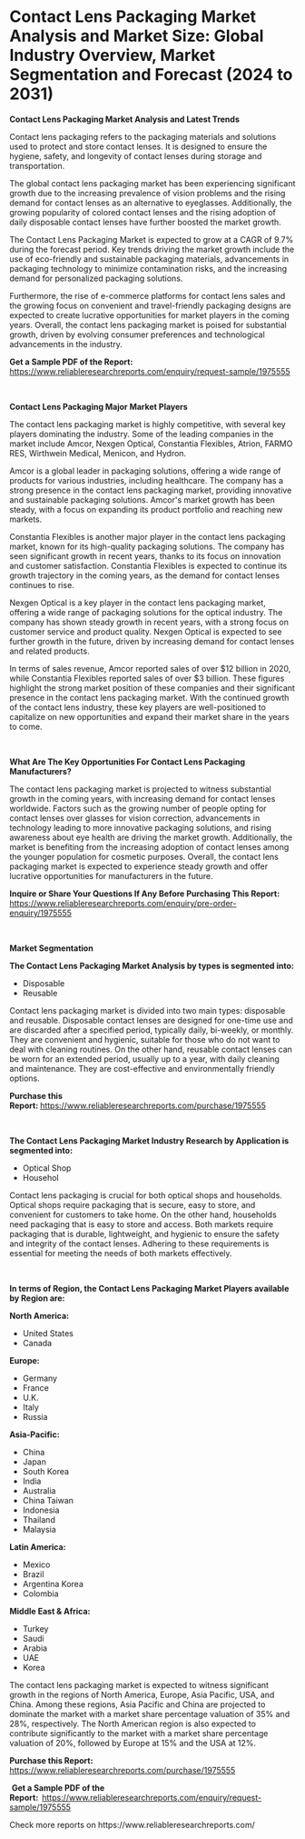 <p><h1>Contact Lens Packaging Market Analysis and Market Size: Global Industry Overview, Market Segmentation and Forecast (2024 to 2031)</h1></p><p><strong>Contact Lens Packaging Market Analysis and Latest Trends</strong></p>
<p><p>Contact lens packaging refers to the packaging materials and solutions used to protect and store contact lenses. It is designed to ensure the hygiene, safety, and longevity of contact lenses during storage and transportation.</p><p>The global contact lens packaging market has been experiencing significant growth due to the increasing prevalence of vision problems and the rising demand for contact lenses as an alternative to eyeglasses. Additionally, the growing popularity of colored contact lenses and the rising adoption of daily disposable contact lenses have further boosted the market growth.</p><p>The Contact Lens Packaging Market is expected to grow at a CAGR of 9.7% during the forecast period. Key trends driving the market growth include the use of eco-friendly and sustainable packaging materials, advancements in packaging technology to minimize contamination risks, and the increasing demand for personalized packaging solutions.</p><p>Furthermore, the rise of e-commerce platforms for contact lens sales and the growing focus on convenient and travel-friendly packaging designs are expected to create lucrative opportunities for market players in the coming years. Overall, the contact lens packaging market is poised for substantial growth, driven by evolving consumer preferences and technological advancements in the industry.</p></p>
<p><strong>Get a Sample PDF of the Report:&nbsp;</strong> <a href="https://www.reliableresearchreports.com/enquiry/request-sample/1975555">https://www.reliableresearchreports.com/enquiry/request-sample/1975555</a></p>
<p>&nbsp;</p>
<p><strong>Contact Lens Packaging Major Market Players</strong></p>
<p><p>The contact lens packaging market is highly competitive, with several key players dominating the industry. Some of the leading companies in the market include Amcor, Nexgen Optical, Constantia Flexibles, Atrion, FARMO RES, Wirthwein Medical, Menicon, and Hydron.</p><p>Amcor is a global leader in packaging solutions, offering a wide range of products for various industries, including healthcare. The company has a strong presence in the contact lens packaging market, providing innovative and sustainable packaging solutions. Amcor's market growth has been steady, with a focus on expanding its product portfolio and reaching new markets.</p><p>Constantia Flexibles is another major player in the contact lens packaging market, known for its high-quality packaging solutions. The company has seen significant growth in recent years, thanks to its focus on innovation and customer satisfaction. Constantia Flexibles is expected to continue its growth trajectory in the coming years, as the demand for contact lenses continues to rise.</p><p>Nexgen Optical is a key player in the contact lens packaging market, offering a wide range of packaging solutions for the optical industry. The company has shown steady growth in recent years, with a strong focus on customer service and product quality. Nexgen Optical is expected to see further growth in the future, driven by increasing demand for contact lenses and related products.</p><p>In terms of sales revenue, Amcor reported sales of over $12 billion in 2020, while Constantia Flexibles reported sales of over $3 billion. These figures highlight the strong market position of these companies and their significant presence in the contact lens packaging market. With the continued growth of the contact lens industry, these key players are well-positioned to capitalize on new opportunities and expand their market share in the years to come.</p></p>
<p>&nbsp;</p>
<p><strong>What Are The Key Opportunities For Contact Lens Packaging Manufacturers?</strong></p>
<p><p>The contact lens packaging market is projected to witness substantial growth in the coming years, with increasing demand for contact lenses worldwide. Factors such as the growing number of people opting for contact lenses over glasses for vision correction, advancements in technology leading to more innovative packaging solutions, and rising awareness about eye health are driving the market growth. Additionally, the market is benefiting from the increasing adoption of contact lenses among the younger population for cosmetic purposes. Overall, the contact lens packaging market is expected to experience steady growth and offer lucrative opportunities for manufacturers in the future.</p></p>
<p><strong>Inquire or Share Your Questions If Any Before Purchasing This Report:</strong> <a href="https://www.reliableresearchreports.com/enquiry/pre-order-enquiry/1975555">https://www.reliableresearchreports.com/enquiry/pre-order-enquiry/1975555</a></p>
<p>&nbsp;</p>
<p><strong>Market Segmentation</strong></p>
<p><strong>The Contact Lens Packaging Market Analysis by types is segmented into:</strong></p>
<p><ul><li>Disposable</li><li>Reusable</li></ul></p>
<p><p>Contact lens packaging market is divided into two main types: disposable and reusable. Disposable contact lenses are designed for one-time use and are discarded after a specified period, typically daily, bi-weekly, or monthly. They are convenient and hygienic, suitable for those who do not want to deal with cleaning routines. On the other hand, reusable contact lenses can be worn for an extended period, usually up to a year, with daily cleaning and maintenance. They are cost-effective and environmentally friendly options.</p></p>
<p><strong>Purchase this Report:&nbsp;</strong><a href="https://www.reliableresearchreports.com/purchase/1975555">https://www.reliableresearchreports.com/purchase/1975555</a></p>
<p>&nbsp;</p>
<p><strong>The Contact Lens Packaging Market Industry Research by Application is segmented into:</strong></p>
<p><ul><li>Optical Shop</li><li>Househol</li></ul></p>
<p><p>Contact lens packaging is crucial for both optical shops and households. Optical shops require packaging that is secure, easy to store, and convenient for customers to take home. On the other hand, households need packaging that is easy to store and access. Both markets require packaging that is durable, lightweight, and hygienic to ensure the safety and integrity of the contact lenses. Adhering to these requirements is essential for meeting the needs of both markets effectively.</p></p>
<p>&nbsp;</p>
<p><strong>In terms of Region, the Contact Lens Packaging Market Players available by Region are:</strong></p>
<p>
    <p> <strong> North America: </strong>
        <ul>
            <li>United States</li>
            <li>Canada</li>
        </ul>
        </p> 
    <p> <strong> Europe: </strong>
        <ul>
            <li>Germany</li>
            <li>France</li>
            <li>U.K.</li>
            <li>Italy</li>
            <li>Russia</li>
        </ul>
        </p> 
    <p> <strong> Asia-Pacific: </strong>
        <ul>
            <li>China</li>
            <li>Japan</li>
            <li>South Korea</li>
            <li>India</li>
            <li>Australia</li>
            <li>China Taiwan</li>
            <li>Indonesia</li>
            <li>Thailand</li>
            <li>Malaysia</li>
        </ul>
        </p> 
    <p> <strong> Latin America: </strong>
        <ul>
            <li>Mexico</li>
            <li>Brazil</li>
            <li>Argentina Korea</li>
            <li>Colombia</li>
        </ul>
        </p> 
    <p> <strong> Middle East & Africa: </strong>
        <ul>
            <li>Turkey</li>
            <li>Saudi</li>
            <li>Arabia</li>
            <li>UAE</li>
            <li>Korea</li>
        </ul>
    </p>
    </p>
<p><p>The contact lens packaging market is expected to witness significant growth in the regions of North America, Europe, Asia Pacific, USA, and China. Among these regions, Asia Pacific and China are projected to dominate the market with a market share percentage valuation of 35% and 28%, respectively. The North American region is also expected to contribute significantly to the market with a market share percentage valuation of 20%, followed by Europe at 15% and the USA at 12%.</p></p>
<p><strong>Purchase this Report: </strong><a href="https://www.reliableresearchreports.com/purchase/1975555">https://www.reliableresearchreports.com/purchase/1975555</a></p>
<p>&nbsp;<strong>Get a Sample PDF of the Report:&nbsp;&nbsp;</strong><a href="https://www.reliableresearchreports.com/enquiry/request-sample/1975555">https://www.reliableresearchreports.com/enquiry/request-sample/1975555</a></p>
<p><strong></strong></p>
<p>Check more reports on https://www.reliableresearchreports.com/</p>